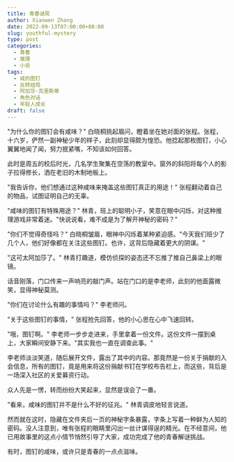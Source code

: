```yaml
---
title: 青春谜局
author: Xiaowen Zhang
date: 2022-09-13T07:00:00+08:00
slug: youthful-mystery
type: post
categories:
  - 青春
  - 推理
  - 小说
tags:
  - 咸的图钉
  - 反转结局
  - 阿加莎·克里斯蒂
  - 角色对话
  - 年轻人成长
draft: false
---
```


"为什么你的图钉会有咸味？" 白晓桐挑起眉问，瞪着坐在她对面的张程。张程，十六岁，俨然一副神秘少年的样子，此刻却显得颇为惶恐。他捻起那枚图钉，小心翼翼地闻了闻，努力抿紧嘴，不知该如何回答。

此时是周五的校后时光，几名学生聚集在空荡的教室中。窗外的斜阳将每个人的影子拉得修长，洒在老旧的木制地板上。

"我告诉你，他们想通过这种咸味来掩盖这些图钉真正的用途！" 张程翻动着自己的物品，试图证明自己的无辜。

"咸味的图钉有特殊用途？" 林青，班上的聪明小子，笑意在眼中闪烁，对这种推理游戏非常着迷。"快说说看，难不成是为了解开神秘的密码？"

"你们不觉得奇怪吗？" 白晓桐皱眉，眼神中闪烁着某种紧迫感。"今天我们班少了几个人，他们好像都在关注这些图钉。也许，这背后隐藏着更大的阴谋。"

"这可太阿加莎了。" 林青打趣道，模仿侦探的姿态还不忘推了推自己鼻梁上的眼镜。

话音刚落，门口传来一声响亮的敲门声。站在门口的是李老师，此刻的他面露微笑，显得神秘莫测。

"你们在讨论什么有趣的事情吗？" 李老师问。

"关于这些图钉的事情，" 张程抢先回答，他的小心思在心中飞速回转。

"哦，图钉啊。" 李老师一步步走进来，手里拿着一份文件。这份文件一摆到桌上，大家瞬间安静下来。"其实我也一直在调查此事。"

李老师淡淡笑道，随后展开文件，露出了其中的内容。那竟然是一份关于捐献的入会信息，所有的图钉，竟是用来将这份捐献书钉在学校布告栏上，而这些，背后是一场深入社区的关爱募资行动。

众人先是一愣，转而纷纷大笑起来，显然是误会了一番。

"看来，咸味的图钉并不是什么不好的征兆。" 林青调皮地轻言说道。

然而就在这时，隐藏在文件夹后一页的神秘字条暴露，字条上写着一种鲜为人知的密码。没人注意到，唯有张程的眼睛里闪出一丝计谋得逞的精光。在不经意间，他已用故事里的这点小情节悄然引导了大家，成功完成了他的青春解谜挑战。

有时，图钉的咸味，或许只是青春的一点点滋味。